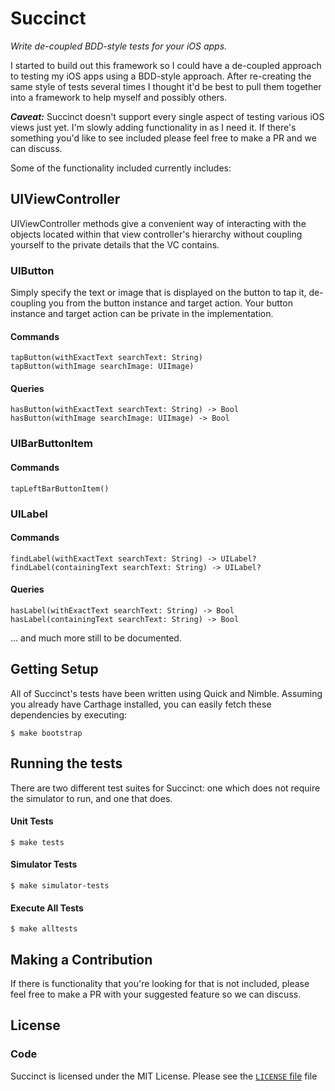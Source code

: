 # Succinct
*Write de-coupled BDD-style tests for your iOS apps.*

I started to build out this framework so I could have a de-coupled approach to testing my iOS apps using a BDD-style approach. After re-creating the same style of tests several times I thought it'd be best to pull them together into a framework to help myself and possibly others. 

**_Caveat:_** Succinct doesn't support every single aspect of testing various iOS views just yet. I'm slowly adding functionality in as I need it. If there's something you'd like to see included please feel free to make a PR and we can discuss. 

Some of the functionality included currently includes:

## UIViewController
UIViewController methods give a convenient way of interacting with the objects located within that view controller's hierarchy without coupling yourself to the private details that the VC contains.  

### UIButton
Simply specify the text or image that is displayed on the button to tap it, de-coupling you from the button instance and target action. Your button instance and target action can be private in the implementation.    

#### Commands
```
tapButton(withExactText searchText: String)
tapButton(withImage searchImage: UIImage)
```

#### Queries
```
hasButton(withExactText searchText: String) -> Bool
hasButton(withImage searchImage: UIImage) -> Bool
```

### UIBarButtonItem

#### Commands
```
tapLeftBarButtonItem()
```

### UILabel

#### Commands
```
findLabel(withExactText searchText: String) -> UILabel?
findLabel(containingText searchText: String) -> UILabel?
```

#### Queries
```
hasLabel(withExactText searchText: String) -> Bool
hasLabel(containingText searchText: String) -> Bool
```

... and much more still to be documented.

## Getting Setup
All of Succinct's tests have been written using Quick and Nimble. Assuming you already have Carthage installed, you can easily fetch these dependencies by executing:

`$ make bootstrap`

## Running the tests
There are two different test suites for Succinct: one which does not require the simulator to run, and one that does. 

#### Unit Tests
`$ make tests`

#### Simulator Tests
`$ make simulator-tests`

#### Execute All Tests
`$ make alltests`

## Making a Contribution
If there is functionality that you're looking for that is not included, please feel free to make a PR with your suggested feature so we can discuss. 

## License

### Code

Succinct is licensed under the MIT License. Please see the [`LICENSE` file](https://github.com/derekleerock/succinct/blob/master/LICENSE) file
